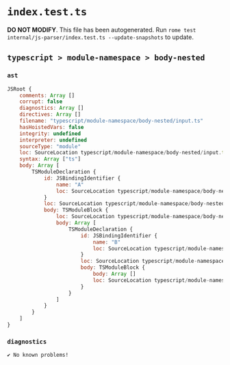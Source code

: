 # `index.test.ts`

**DO NOT MODIFY**. This file has been autogenerated. Run `rome test internal/js-parser/index.test.ts --update-snapshots` to update.

## `typescript > module-namespace > body-nested`

### `ast`

```javascript
JSRoot {
	comments: Array []
	corrupt: false
	diagnostics: Array []
	directives: Array []
	filename: "typescript/module-namespace/body-nested/input.ts"
	hasHoistedVars: false
	integrity: undefined
	interpreter: undefined
	sourceType: "module"
	loc: SourceLocation typescript/module-namespace/body-nested/input.ts 1:0-5:0
	syntax: Array ["ts"]
	body: Array [
		TSModuleDeclaration {
			id: JSBindingIdentifier {
				name: "A"
				loc: SourceLocation typescript/module-namespace/body-nested/input.ts 1:10-1:11 (A)
			}
			loc: SourceLocation typescript/module-namespace/body-nested/input.ts 1:0-4:1
			body: TSModuleBlock {
				loc: SourceLocation typescript/module-namespace/body-nested/input.ts 1:12-4:1
				body: Array [
					TSModuleDeclaration {
						id: JSBindingIdentifier {
							name: "B"
							loc: SourceLocation typescript/module-namespace/body-nested/input.ts 2:14-2:15 (B)
						}
						loc: SourceLocation typescript/module-namespace/body-nested/input.ts 2:4-3:5
						body: TSModuleBlock {
							body: Array []
							loc: SourceLocation typescript/module-namespace/body-nested/input.ts 2:16-3:5
						}
					}
				]
			}
		}
	]
}
```

### `diagnostics`

```
✔ No known problems!

```
